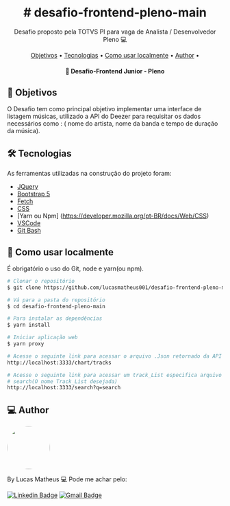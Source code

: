 <h1 align="center">
    # desafio-frontend-pleno-main
</h1>
<p align="center"> Desafio proposto pela TOTVS PI para vaga de Analista / Desenvolvedor Pleno 💻 </p>

<p align="center">
 <a href="#objective">Objetivos</a> •
 <a href="#technologies">Tecnologias</a> • 
 <a href="#usage">Como usar localmente</a> •  
 <a href="#author">Author</a> • 
</p>

<h4 align="center"> 
	🎨 Desafio-Frontend Junior - Pleno
</h4>

<h2 id="objective" > 🎯 Objetivos </h2>

O Desafio tem como principal objetivo implementar uma interface de listagem músicas, utilizado a API do Deezer para requisitar os dados necessários como : ( nome do artista, nome da banda e tempo de duração da música).

<h2 id="technologies"> 🛠 Tecnologias </h2>

As ferramentas utilizadas na construção do projeto foram:

- [JQuery](https://jquery.com)
- [Bootstrap 5](https://getbootstrap.com/docs/5.0/getting-started/introduction/)
- [Fetch](https://developer.mozilla.org/pt-BR/docs/Web/API/Fetch_API/Using_Fetch)
- [CSS](https://developer.mozilla.org/pt-BR/docs/Web/CSS)
- [Yarn ou Npm] (https://developer.mozilla.org/pt-BR/docs/Web/CSS) 
- [VSCode](https://code.visualstudio.com)
- [Git Bash](https://gitforwindows.org/)

<h2 id="usage" > 👷 Como usar localmente </h2>

É obrigatório o uso do Git, node e yarn(ou npm).

```bash
# Clonar o repositório
$ git clone https://github.com/lucasmatheus001/desafio-frontend-pleno-main

# Vá para a pasta do repositório
$ cd desafio-frontend-pleno-main

# Para instalar as dependências
$ yarn install

# Iniciar aplicação web
$ yarn proxy

# Acesse o seguinte link para acessar o arquivo .Json retornado da API com as track_List.
http://localhost:3333/chart/tracks

# Acesse o seguinte link para acessar um track_List especifica arquivo .Json retornado da API.
# search(O nome Track_List desejada)
http://localhost:3333/search?q=search
```

<h2 id="author"> 💻 Author </h2>

<img style="border-radius: 50%;" src="https://avatars.githubusercontent.com/u/43191511?s=400&u=c57ba37bf75041a129a29c3787965eeb2497f0ff&v=4" width="100px;" alt=""/>

By Lucas Matheus 💻 Pode me achar pelo:

[![Linkedin Badge](https://img.shields.io/badge/LinkedIn-0077B5?style=for-the-badge&logo=linkedin&logoColor=white)](https://www.linkedin.com/in/lucas-matheus-rocha-b455a9177/)
[![Gmail Badge](https://img.shields.io/badge/Gmail-D14836?style=for-the-badge&logo=gmail&logoColor=white)](mailto:lucasmatheussm22@gmail.com)
